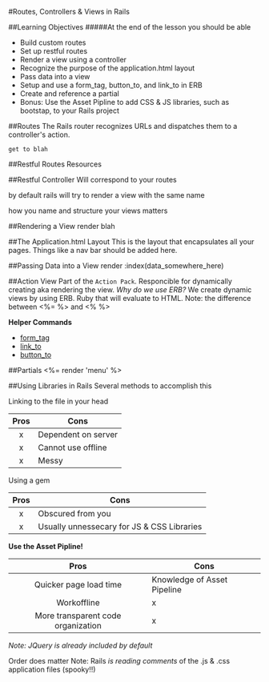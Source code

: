#Routes, Controllers & Views in Rails

##Learning Objectives
#####At the end of the lesson you should be able 
* Build custom routes
* Set up restful routes
* Render a view using a controller
* Recognize the purpose of the application.html layout
* Pass data into a view
* Setup and use a form_tag, button_to, and link_to in ERB
* Create and reference a partial
*	Bonus: Use the Asset Pipline to add CSS & JS libraries, such as bootstap, to your Rails project

##Routes
The Rails router recognizes URLs and dispatches them to a controller's action.

```
get to blah
```

##Restful Routes
Resources

##Restful Controller
Will correspond to your routes

by default rails will try to render a view with the same name

how you name and structure your views matters

##Rendering a View
render blah

##The Application.html Layout
This is the layout that encapsulates all your pages.
Things like a nav bar should be added here.

##Passing Data into a View
render :index(data_somewhere_here)

##Action View
Part of the `Action Pack`.
Responcible for dynamically creating aka rendering the view.
*Why do we use ERB?*
We create dynamic views by using ERB. Ruby that will evaluate to HTML.
Note: the difference between <%= %> and <% %>

**Helper Commands**

* [form_tag](http://guides.rubyonrails.org/form_helpers.html#dealing-with-basic-forms)
* [link_to](http://api.rubyonrails.org/classes/ActionView/Helpers/UrlHelper.html#method-i-link_to)
* [button_to](http://api.rubyonrails.org/classes/ActionView/Helpers/UrlHelper.html#method-i-button_to)

##Partials
<%= render 'menu' %>

##Using Libraries in Rails
Several methods to accomplish this

Linking to the file in your head

|Pros|Cons|
|:-:|---|
|x|Dependent on server|
|x|Cannot use offline|
|x|Messy|

Using a gem

|Pros|Cons|
|:-:|---|
|x|Obscured from you|
|x|Usually unnessecary for JS & CSS Libraries|
	
**Use the Asset Pipline!**

|Pros|Cons|
|:-:|---|
|Quicker page load time|Knowledge of Asset Pipeline|
|Workoffline|x|
|More transparent code organization|x|

*Note: JQuery is already included by default*

Order does matter
Note: Rails *is reading comments* of the .js & .css application files (spooky!!)


